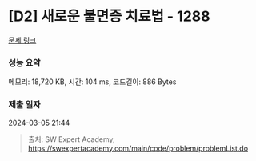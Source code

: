 # [D2] 새로운 불면증 치료법 - 1288 

[문제 링크](https://swexpertacademy.com/main/code/problem/problemDetail.do?contestProbId=AV18_yw6I9MCFAZN) 

### 성능 요약

메모리: 18,720 KB, 시간: 104 ms, 코드길이: 886 Bytes

### 제출 일자

2024-03-05 21:44



> 출처: SW Expert Academy, https://swexpertacademy.com/main/code/problem/problemList.do